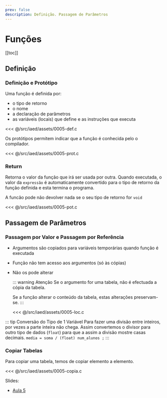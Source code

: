 ```yaml
---
prev: false
description: Definição. Passagem de Parâmetros
---
```


# Funções

[[toc]]

## Definição

### Definição e Protótipo

Uma função é definida por:

- o tipo de retorno
- o nome
- a declaração de parâmetros
- as variáveis (locais) que define e as instruções que executa

<<< @/src/iaed/assets/0005-def.c

Os protótipos permitem indicar que a função é conhecida pelo o compilador.

<<< @/src/iaed/assets/0005-prot.c

### Return

Retorna o valor da função que irá ser usada por outra.
Quando executada, o valor da `expressão` é automaticamente convertido para o tipo de retorno da função definida e esta termina o programa.

A funcão pode não devolver nada se o seu tipo de retorno for `void`

<<< @/src/iaed/assets/0005-pot.c

## Passagem de Parâmetros

### Passagem por Valor e Passagem por Referência

- Argumentos são copiados para variáveis temporárias
  quando função é executada
- Função não tem acesso aos argumentos (só às cópias)
- Não os pode alterar

  ::: warning Atenção
  Se o argumento for uma tabela, não é
  efectuada a cópia da tabela.

  Se a função alterar o conteúdo da tabela, estas alterações preservam-se.
  :::

  <<< @/src/iaed/assets/0005-loc.c

::: tip Conversão do Tipo de 1 Variável
Para fazer uma divisão entre inteiros, por vezes a parte inteira não chega.
Assim convertemos o divisor para outro tipo de dados (`float`) para que a assim a divisão mostre casas decimais.
`media = soma / (float) num_alunos ;`
:::

### Copiar Tabelas

Para copiar uma tabela, temos de copiar elemento a elemento.

<<< @/src/iaed/assets/0005-copia.c

Slides:

- [Aula 5](https://drive.google.com/file/d/1p2wguxSNAtxRTz8PGN_V-FVC3lbcQ6Go/view?usp=sharing)
